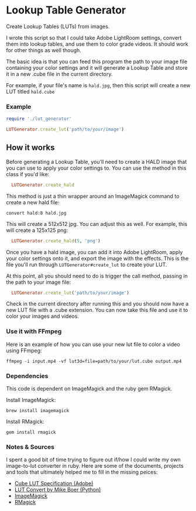 # Lookup Table Generator
Create Lookup Tables (LUTs) from images.

I wrote this script so that I could take Adobe LightRoom settings, convert them into lookup tables, and use them to color grade videos. It should work for other things as well though.

The basic idea is that you can feed this program the path to your image file containing your color settings and it will generate a Lookup Table and store it in a new .cube file in the current directory.

For example, if your file's name is `hald.jpg`, then this script will create a new LUT titled `hald.cube`

### Example
```ruby
require './lut_generator'

LUTGenerator.create_lut('path/to/your/image')
```


## How it works
Before generating a Lookup Table, you'll need to create a HALD image that you can use to apply your color settings to. You can use the method in this class if you'd like:
```ruby
  LUTGenerator.create_hald
```
This method is just a thin wrapper around an ImageMagick command to create a new hald file:
```shell
convert hald:8 hald.jpg
```

This will create a 512x512 jpg. You can adjust this as well. For example, this will create a 125x125 png:
```ruby
  LUTGenerator.create_hald(5, 'png')
```

Once you have a hald image, you can add it into Adobe LightRoom, apply your color settings onto it, and export the image with the effects. This is the file you'll run through `LUTGenerator#create_lut` to create your LUT.

At this point, all you should need to do is trigger the call method, passing in the path to your image file:
```ruby
  LUTGenerator.create_lut('path/to/your/image')
```

Check in the current directory after running this and you should now have a new LUT file with a .cube extension. You can now take this file and use it to color your images and videos.

### Use it with FFmpeg
Here is an example of how you can use your new lut file to color a video using FFmpeg:
```
ffmpeg -i input.mp4 -vf lut3d=file=path/to/your/lut.cube output.mp4
```


### Dependencies
This code is dependent on ImageMagick and the ruby gem RMagick.

Install ImageMagick:
```shell
brew install imagemagick
```

Install RMagick:
```shell
gem install rmagick
```

### Notes & Sources
I spent a good bit of time trying to figure out if/how I could write my own image-to-lut converter in ruby. Here are some of the documents, projects and tools that ultimately helped me to fill in the missing peices:
- [Cube LUT Specification (Adobe)](https://wwwimages2.adobe.com/content/dam/acom/en/products/speedgrade/cc/pdfs/cube-lut-specification-1.0.pdf)
- [LUT Convert by Mike Boer (Python)](https://github.com/mikeboers/LUT-Convert)
- [ImageMagick](https://imagemagick.org/index.php)
- [RMagick](https://rmagick.github.io/)
